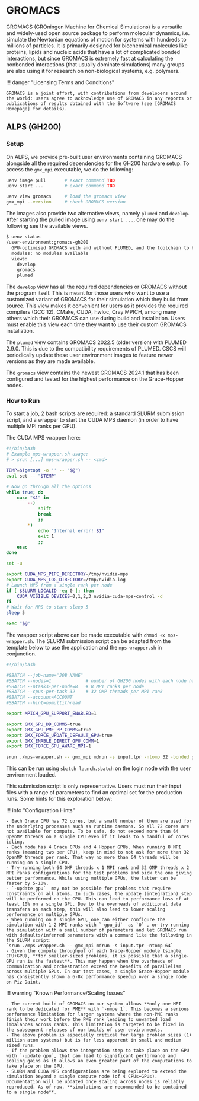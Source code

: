 # GROMACS

GROMACS (GROningen Machine for Chemical Simulations) is a versatile and widely-used open source package to perform molecular dynamics, i.e. simulate the Newtonian equations of motion for systems with hundreds to millions of particles.
It is primarily designed for biochemical molecules like proteins, lipids and nucleic acids that have a lot of complicated bonded interactions, but since GROMACS is extremely fast at calculating the nonbonded interactions (that usually dominate simulations) many groups are also using it for research on non-biological systems, e.g. polymers.

!!! danger "Licensing Terms and Conditions"
    
    GROMACS is a joint effort, with contributions from developers around the world: users agree to acknowledge use of GROMACS in any reports or publications of results obtained with the Software (see [GROMACS Homepage] for details).

## ALPS (GH200)

### Setup

On ALPS, we provide pre-built user environments containing GROMACS alongside all the required dependencies for the GH200 hardware setup. To access the `gmx_mpi` executable, we do the following:

```bash
uenv image pull       # exact command TBD
uenv start ...        # exact command TBD

uenv view gromacs     # load the gromacs view
gmx_mpi --version     # check GROMACS version
```

The images also provide two alternative views, namely `plumed` and `develop`.
After starting the pulled image using `uenv start ...`, one may do the following see the available views.

```bash
$ uenv status
/user-environment:gromacs-gh200
  GPU-optimised GROMACS with and without PLUMED, and the toolchain to build your own GROMACS.
  modules: no modules available
  views:
    develop
    gromacs
    plumed
```

The `develop` view has all the required dependencies or GROMACS without the program itself. This is meant for those users who want to use a customized variant of GROMACS for their simulation which they build from source. This view makes it convenient for users as it provides the required compilers (GCC 12), CMake, CUDA, hwloc, Cray MPICH, among many others which their GROMACS can use during build and installation. Users must enable this view each time they want to use their custom GROMACS installation.

The `plumed` view contains GROMACS 2022.5 (older version) with PLUMED 2.9.0. This is due to the compatibility requirements of PLUMED. CSCS will periodically update these user environment images to feature newer versions as they are made available.

The `gromacs` view contains the newest GROMACS 2024.1 that has been configured and tested for the highest performance on the Grace-Hopper nodes.

### How to Run

To start a job, 2 bash scripts are required: a standard SLURM submission script, and a wrapper to start the CUDA MPS daemon (in order to have multiple MPI ranks per GPU).

The CUDA MPS wrapper here:
```bash
#!/bin/bash
# Example mps-wrapper.sh usage:
# > srun [...] mps-wrapper.sh -- <cmd>

TEMP=$(getopt -o '' -- "$@")
eval set -- "$TEMP"

# Now go through all the options
while true; do
    case "$1" in
        --)
            shift
            break
            ;;
        *)
            echo "Internal error! $1"
            exit 1
            ;;
    esac
done

set -u

export CUDA_MPS_PIPE_DIRECTORY=/tmp/nvidia-mps
export CUDA_MPS_LOG_DIRECTORY=/tmp/nvidia-log
# Launch MPS from a single rank per node
if [ $SLURM_LOCALID -eq 0 ]; then
    CUDA_VISIBLE_DEVICES=0,1,2,3 nvidia-cuda-mps-control -d
fi
# Wait for MPS to start sleep 5
sleep 5

exec "$@"
```

The wrapper script above can be made executable with `chmod +x mps-wrapper.sh`.
The SLURM submission script can be adapted from the template below to use the application and the `mps-wrapper.sh` in conjunction.

```bash
#!/bin/bash

#SBATCH --job-name="JOB NAME"
#SBATCH --nodes=1             # number of GH200 nodes with each node having 4 CPU+GPU
#SBATCH --ntasks-per-node=8   # 8 MPI ranks per node
#SBATCH --cpus-per-task 32    # 32 OMP threads per MPI rank
#SBATCH --account=ACCOUNT
#SBATCH --hint=nomultithread  

export MPICH_GPU_SUPPORT_ENABLED=1

export GMX_GPU_DD_COMMS=true
export GMX_GPU_PME_PP_COMMS=true
export GMX_FORCE_UPDATE_DEFAULT_GPU=true
export GMX_ENABLE_DIRECT_GPU_COMM=1
export GMX_FORCE_GPU_AWARE_MPI=1

srun ./mps-wrapper.sh -- gmx_mpi mdrun -s input.tpr -ntomp 32 -bonded gpu -nb gpu -pme gpu -pin on -v -noconfout -dlb yes -nstlist 300 -gpu_id 0123 -npme 1 -nsteps 10000 -update gpu
```

This can be run using `sbatch launch.sbatch` on the login node with the user environment loaded.

This submission script is only representative. Users must run their input files with a range of parameters to find an optimal set for the production runs. Some hints for this exploration below:

!!! info "Configuration Hints"

    - Each Grace CPU has 72 cores, but a small number of them are used for the underlying processes such as runtime daemons. So all 72 cores are not available for compute. To be safe, do not exceed more than 64 OpenMP threads on a single CPU even if it leads to a handful of cores idling.
    - Each node has 4 Grace CPUs and 4 Hopper GPUs. When running 8 MPI ranks (meaning two per CPU), keep in mind to not ask for more than 32 OpenMP threads per rank. That way no more than 64 threads will be running on a single CPU.
    - Try running both 64 OMP threads x 1 MPI rank and 32 OMP threads x 2 MPI ranks configurations for the test problems and pick the one giving better performance. While using multiple GPUs, the latter can be faster by 5-10%.
    - `-update gpu`  may not be possible for problems that require constraints on all atoms. In such cases, the update (integration) step will be performed on the CPU. This can lead to performance loss of at least 10% on a single GPU. Due to the overheads of additional data transfers on each step, this will also lead to lower scaling performance on multiple GPUs.
    - When running on a single GPU, one can either configure the simulation with 1-2 MPI ranks with `-gpu_id`  as `0` , or try running the simulation with a small number of parameters and let GROMACS run with defaults/inferred parameters with a command like the following in the SLURM script:
    `srun ./mps-wrapper.sh -- gmx_mpi mdrun -s input.tpr -ntomp 64` 
    - Given the compute throughput of each Grace-Hopper module (single CPU+GPU), **for smaller-sized problems, it is possible that a single-GPU run is the fastest**. This may happen when the overheads of communication and orchestration exceed the benefits of parallelism across multiple GPUs. In our test cases, a single Grace-Hopper module has consistently shown a 6-8x performance speedup over a single node on Piz Daint.

!!! warning "Known Performance/Scaling Issues"

    - The current build of GROMACS on our system allows **only one MPI rank to be dedicated for PME** with `-nmpe 1`. This becomes a serious performance limitation for larger systems where the non-PME ranks finish their work before the PME rank leading to unwanted load imbalances across ranks. This limitation is targeted to be fixed in the subsequent releases of our builds of user environments.
    - The above problem is especially critical for large problem sizes (1+ million atom systems) but is far less apparent in small and medium sized runs.
    - If the problem allows the integration step to take place on the GPU with `-update gpu`, that can lead to significant performance and scaling gains as it allows an even greater part of the computations to take place on the GPU.
    - SLURM and CUDA MPS configurations are being explored to extend the simulation beyond a single compute node (of 4 CPUs+GPUs). Documentation will be updated once scaling across nodes is reliably reproduced. As of now, **simulations are recommended to be contained to a single node**.

[GROMACS Homepage]: https://www.gromacs.org
